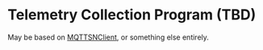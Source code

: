 # Telemetry Collection Program (TBD)
May be based on [MQTTSNClient](https://github.com/eclipse/paho.mqtt-sn.embedded-c/tree/master/MQTTSNClient/src), or something else entirely.
